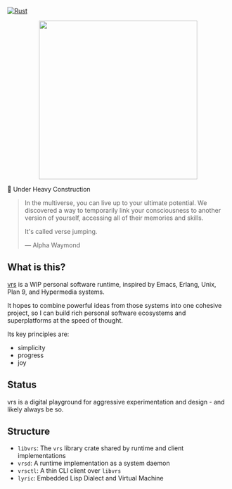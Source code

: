 [![Rust](https://github.com/leoshimo/vrs/actions/workflows/rust.yml/badge.svg?branch=main)](https://github.com/leoshimo/vrs/actions/workflows/rust.yml)

<p align="center">
    <img width="360" src="https://raw.github.com/leoshimo/vrs/main/assets/vrs.png">
</p>

🚧 Under Heavy Construction

> In the multiverse, you can live up to your ultimate potential. We discovered a
> way to temporarily link your consciousness to another version of yourself,
> accessing all of their memories and skills.
>
> It's called verse jumping.
>
> — Alpha Waymond

## What is this?

[vrs](https://github.com/leoshimo/vrs) is a WIP personal software runtime,
inspired by Emacs, Erlang, Unix, Plan 9, and Hypermedia systems.

It hopes to combine powerful ideas from those systems into one cohesive project,
so I can build rich personal software ecosystems and superplatforms at the speed
of thought.

Its key principles are: 

- simplicity
- progress
- joy

## Status

vrs is a digital playground for aggressive experimentation and design - and
likely always be so.

## Structure

- `libvrs`: The `vrs` library crate shared by runtime and client implementations
- `vrsd`: A runtime implementation as a system daemon
- `vrsctl`: A thin CLI client over `libvrs`
- `lyric`: Embedded Lisp Dialect and Virtual Machine
